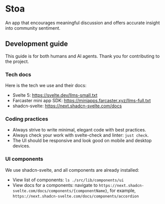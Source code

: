 # Stoa
An app that encourages meaningful discussion and offers accurate insight into community sentiment.

## Development guide
This guide is for both humans and AI agents. Thank you for contributing to the project.

### Tech docs
Here is the tech we use and their docs:
- Svelte 5: https://svelte.dev/llms-small.txt
- Farcaster mini app SDK: https://miniapps.farcaster.xyz/llms-full.txt
- shadcn-svelte: https://next.shadcn-svelte.com/docs

### Coding practices
- Always strive to write minimal, elegant code with best practices.
- Always check your work with svelte-check and linter: `just check`.
- The UI should be responsive and look good on mobile and desktop devices.

### UI components
We use shadcn-svelte, and all components are already installed:
- View list of components: `ls ./src/lib/components/ui`
- View docs for a components: navigate to `https://next.shadcn-svelte.com/docs/components/{componentName}`, for example, `https://next.shadcn-svelte.com/docs/components/accordion`
